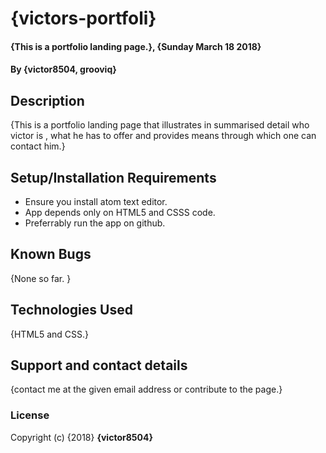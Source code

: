 # {victors-portfoli}
#### {This is a portfolio landing page.}, {Sunday March 18 2018}
#### By **{victor8504, grooviq}**
## Description
{This is a portfolio landing page that illustrates in summarised detail who victor is , what he has to offer and provides means through which one can contact him.}
## Setup/Installation Requirements
* Ensure you install atom text editor.
* App depends only on HTML5 and CSSS code.
* Preferrably run the app on github.
## Known Bugs
{None so far. }
## Technologies Used
{HTML5 and CSS.}
## Support and contact details
{contact me at the given email address or contribute to the page.}
### License
Copyright (c) {2018} **{victor8504}**
